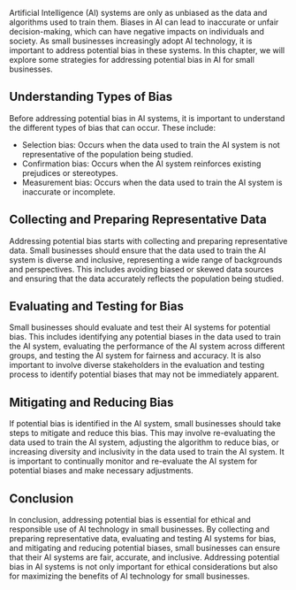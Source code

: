 
Artificial Intelligence (AI) systems are only as unbiased as the data and algorithms used to train them. Biases in AI can lead to inaccurate or unfair decision-making, which can have negative impacts on individuals and society. As small businesses increasingly adopt AI technology, it is important to address potential bias in these systems. In this chapter, we will explore some strategies for addressing potential bias in AI for small businesses.

Understanding Types of Bias
---------------------------

Before addressing potential bias in AI systems, it is important to understand the different types of bias that can occur. These include:

* Selection bias: Occurs when the data used to train the AI system is not representative of the population being studied.
* Confirmation bias: Occurs when the AI system reinforces existing prejudices or stereotypes.
* Measurement bias: Occurs when the data used to train the AI system is inaccurate or incomplete.

Collecting and Preparing Representative Data
--------------------------------------------

Addressing potential bias starts with collecting and preparing representative data. Small businesses should ensure that the data used to train the AI system is diverse and inclusive, representing a wide range of backgrounds and perspectives. This includes avoiding biased or skewed data sources and ensuring that the data accurately reflects the population being studied.

Evaluating and Testing for Bias
-------------------------------

Small businesses should evaluate and test their AI systems for potential bias. This includes identifying any potential biases in the data used to train the AI system, evaluating the performance of the AI system across different groups, and testing the AI system for fairness and accuracy. It is also important to involve diverse stakeholders in the evaluation and testing process to identify potential biases that may not be immediately apparent.

Mitigating and Reducing Bias
----------------------------

If potential bias is identified in the AI system, small businesses should take steps to mitigate and reduce this bias. This may involve re-evaluating the data used to train the AI system, adjusting the algorithm to reduce bias, or increasing diversity and inclusivity in the data used to train the AI system. It is important to continually monitor and re-evaluate the AI system for potential biases and make necessary adjustments.

Conclusion
----------

In conclusion, addressing potential bias is essential for ethical and responsible use of AI technology in small businesses. By collecting and preparing representative data, evaluating and testing AI systems for bias, and mitigating and reducing potential biases, small businesses can ensure that their AI systems are fair, accurate, and inclusive. Addressing potential bias in AI systems is not only important for ethical considerations but also for maximizing the benefits of AI technology for small businesses.
